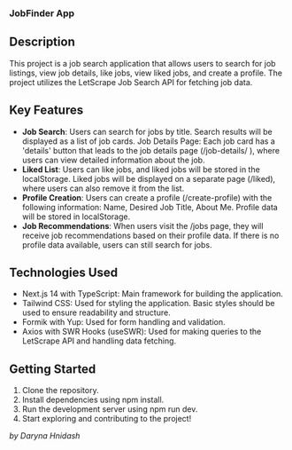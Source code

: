 ### JobFinder App

## Description
This project is a job search application that allows users to search for job listings, view job details, like jobs, view liked jobs, and create a profile. The project utilizes the LetScrape Job Search API for fetching job data.

## Key Features
- **Job Search**: Users can search for jobs by title. Search results will be displayed as a list of job cards.
Job Details Page: Each job card has a 'details' button that leads to the job details page (/job-details/
), where users can view detailed information about the job.
- **Liked List**: Users can like jobs, and liked jobs will be stored in the localStorage. Liked jobs will be displayed on a separate page (/liked), where users can also remove it from the list.
- **Profile Creation**: Users can create a profile (/create-profile) with the following information: Name, Desired Job Title, About Me. Profile data will be stored in localStorage.
- **Job Recommendations**: When users visit the /jobs page, they will receive job recommendations based on their profile data. If there is no profile data available, users can still search for jobs.

## Technologies Used
- Next.js 14 with TypeScript: Main framework for building the application.
- Tailwind CSS: Used for styling the application. Basic styles should be used to ensure readability and structure.
- Formik with Yup: Used for form handling and validation.
- Axios with SWR Hooks (useSWR): Used for making queries to the LetScrape API and handling data fetching.

## Getting Started
1. Clone the repository.
2. Install dependencies using npm install.
3. Run the development server using npm run dev.
4. Start exploring and contributing to the project!


*by Daryna Hnidash*
